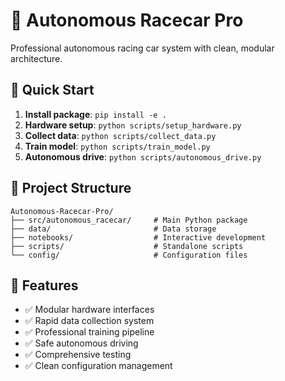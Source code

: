 # 🏁 Autonomous Racecar Pro

Professional autonomous racing car system with clean, modular architecture.

## 🚀 Quick Start

1. **Install package**: `pip install -e .`
2. **Hardware setup**: `python scripts/setup_hardware.py`
3. **Collect data**: `python scripts/collect_data.py`
4. **Train model**: `python scripts/train_model.py`
5. **Autonomous drive**: `python scripts/autonomous_drive.py`

## 📁 Project Structure

```
Autonomous-Racecar-Pro/
├── src/autonomous_racecar/     # Main Python package
├── data/                       # Data storage
├── notebooks/                  # Interactive development
├── scripts/                    # Standalone scripts
└── config/                     # Configuration files
```

## 🎯 Features

- ✅ Modular hardware interfaces
- ✅ Rapid data collection system  
- ✅ Professional training pipeline
- ✅ Safe autonomous driving
- ✅ Comprehensive testing
- ✅ Clean configuration management
